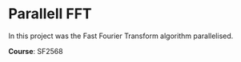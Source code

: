 # Parallell FFT
In this project was the Fast Fourier Transform algorithm parallelised.

**Course**: SF2568
